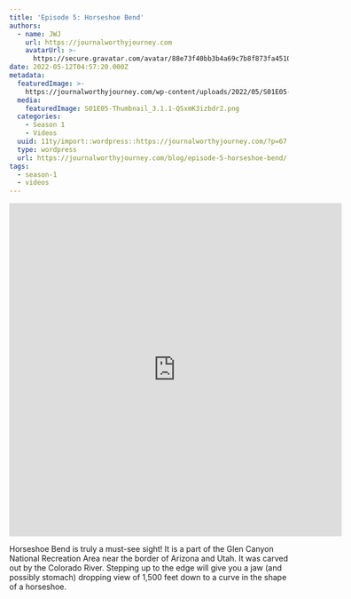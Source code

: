 ```yaml
---
title: 'Episode 5: Horseshoe Bend'
authors:
  - name: JWJ
    url: https://journalworthyjourney.com
    avatarUrl: >-
      https://secure.gravatar.com/avatar/88e73f40bb3b4a69c7b8f873fa45104dd6dcbac157ec972498c06986de5efbaa?s=96&d=mm&r=g
date: 2022-05-12T04:57:20.000Z
metadata:
  featuredImage: >-
    https://journalworthyjourney.com/wp-content/uploads/2022/05/S01E05-Thumbnail_3.1.1.png
  media:
    featuredImage: S01E05-Thumbnail_3.1.1-QSxmK3izbdr2.png
  categories:
    - Season 1
    - Videos
  uuid: 11ty/import::wordpress::https://journalworthyjourney.com/?p=67
  type: wordpress
  url: https://journalworthyjourney.com/blog/episode-5-horseshoe-bend/
tags:
  - season-1
  - videos
---
```

<iframe loading="lazy" allowfullscreen="true" title="Horseshoe Bend and Glen Canyon Dam | Full Time RV Travel" width="600" height="600" src="https://www.youtube.com/embed/WiV5Q_1iHIU?feature=oembed&amp;color=red&amp;rel=1&amp;controls=1&amp;fs=1&amp;iv_load_policy=0&amp;autoplay=0&amp;modestbranding=0&amp;cc_load_policy=0&amp;playsinline=1" frameborder="0" allow="accelerometer; encrypted-media;accelerometer;autoplay;clipboard-write;gyroscope;picture-in-picture clipboard-write; encrypted-media; gyroscope; picture-in-picture; web-share" referrerpolicy="strict-origin-when-cross-origin"></iframe>

Horseshoe Bend is truly a must-see sight! It is a part of the Glen Canyon National Recreation Area near the border of Arizona and Utah. It was carved out by the Colorado River. Stepping up to the edge will give you a jaw (and possibly stomach) dropping view of 1,500 feet down to a curve in the shape of a horseshoe.